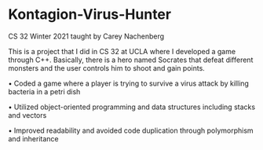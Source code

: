 # Kontagion-Virus-Hunter

CS 32 Winter 2021 taught by Carey Nachenberg 

This is a project that I did in CS 32 at UCLA where I developed a game through C++. 
Basically, there is a hero named Socrates that defeat different monsters and the user 
controls him to shoot and gain points. 


• Coded a game where a player is trying to survive a virus attack by killing bacteria in a petri dish

• Utilized object-oriented programming and data structures including stacks and vectors

• Improved readability and avoided code duplication through polymorphism and inheritance
